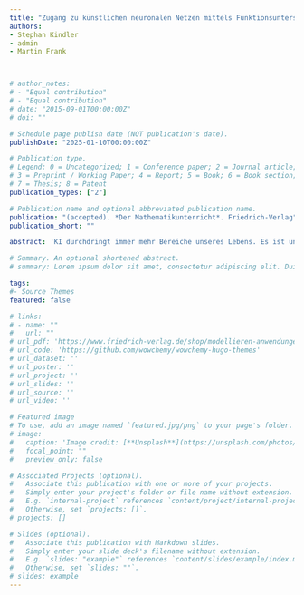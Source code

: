 ```yaml
---
title: "Zugang zu künstlichen neuronalen Netzen mittels Funktionsuntersuchung"
authors:
- Stephan Kindler
- admin
- Martin Frank



# author_notes:
# - "Equal contribution"
# - "Equal contribution"
# date: "2015-09-01T00:00:00Z"
# doi: ""

# Schedule page publish date (NOT publication's date).
publishDate: "2025-01-10T00:00:00Z"

# Publication type.
# Legend: 0 = Uncategorized; 1 = Conference paper; 2 = Journal article;
# 3 = Preprint / Working Paper; 4 = Report; 5 = Book; 6 = Book section;
# 7 = Thesis; 8 = Patent
publication_types: ["2"]

# Publication name and optional abbreviated publication name.
publication: "(accepted). *Der Mathematikunterricht*. Friedrich-Verlag" # "*Journal of Source Themes, 1*(1)"
publication_short: ""

abstract: 'KI durchdringt immer mehr Bereiche unseres Lebens. Es ist unerlässlich, dass Schüler:innen ein umfassendes Verständnis der Funktionsweise dieser Technologie erwerben, um das Potenzial verantwortungsvoll zu nutzen und Grenzen und Gefahren reflektiert einschätzen zu können. Die Förderung von AI Literacy geht über den Informatikunterricht hinaus und wird zur Aufgabe des gesamten Schulsystems. Aufgrund der zentralen Rolle der Mathematik bei der Entwicklung von KI-Systemen kann der Mathematikunterricht einen wesentlichen Beitrag leisten. So sind die Grundbausteine künstlicher neuronaler Netze einfache mathematische Funktionen, welche vielfach verkettet sind. Durch die Analyse solcher Funktionen kann der Mathematikunterricht wesentlich zum Verständnis und zur Entmystifizierung von allgegenwärtigen KI-Anwendungen beitragen.'

# Summary. An optional shortened abstract.
# summary: Lorem ipsum dolor sit amet, consectetur adipiscing elit. Duis posuere tellus ac convallis placerat. Proin tincidunt magna sed ex sollicitudin condimentum.

tags:
#- Source Themes
featured: false

# links:
# - name: ""
#   url: ""
# url_pdf: 'https://www.friedrich-verlag.de/shop/modellieren-anwendungen-realitaetsbezug-524229'
# url_code: 'https://github.com/wowchemy/wowchemy-hugo-themes'
# url_dataset: ''
# url_poster: ''
# url_project: ''
# url_slides: ''
# url_source: ''
# url_video: ''

# Featured image
# To use, add an image named `featured.jpg/png` to your page's folder. 
# image:
#   caption: 'Image credit: [**Unsplash**](https://unsplash.com/photos/jdD8gXaTZsc)'
#   focal_point: ""
#   preview_only: false

# Associated Projects (optional).
#   Associate this publication with one or more of your projects.
#   Simply enter your project's folder or file name without extension.
#   E.g. `internal-project` references `content/project/internal-project/index.md`.
#   Otherwise, set `projects: []`.
# projects: []

# Slides (optional).
#   Associate this publication with Markdown slides.
#   Simply enter your slide deck's filename without extension.
#   E.g. `slides: "example"` references `content/slides/example/index.md`.
#   Otherwise, set `slides: ""`.
# slides: example
---
```


<!-- {{% callout note %}}
Click the *Cite* button above to demo the feature to enable visitors to import publication metadata into their reference management software.
{{% /callout %}}

{{% callout note %}}
Create your slides in Markdown - click the *Slides* button to check out the example.
{{% /callout %}}

Supplementary notes can be added here, including [code, math, and images](https://wowchemy.com/docs/writing-markdown-latex/). -->
